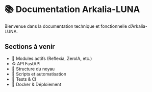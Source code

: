 # 📚 Documentation Arkalia-LUNA

Bienvenue dans la documentation technique et fonctionnelle d’Arkalia-LUNA.

## Sections à venir

- 🧠 Modules actifs (Reflexia, ZeroIA, etc.)
- ⚙️ API FastAPI
- 🧬 Structure du noyau
- 🔁 Scripts et automatisation
- 🧪 Tests & CI
- 🐳 Docker & Déploiement